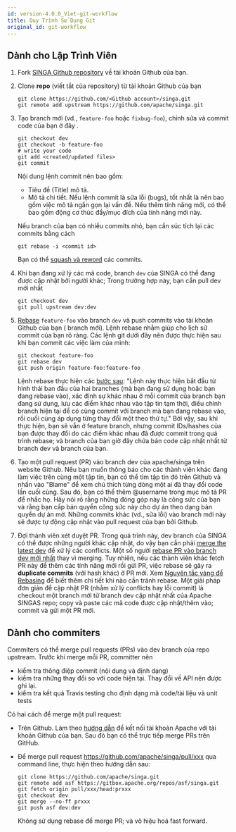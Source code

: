```yaml
---
id: version-4.0.0_Viet-git-workflow
title: Quy Trình Sử Dụng Git
original_id: git-workflow
---
```


<!--- Licensed to the Apache Software Foundation (ASF) under one or more contributor license agreements.  See the NOTICE file distributed with this work for additional information regarding copyright ownership.  The ASF licenses this file to you under the Apache License, Version 2.0 (the "License"); you may not use this file except in compliance with the License.  You may obtain a copy of the License at http://www.apache.org/licenses/LICENSE-2.0 Unless required by applicable law or agreed to in writing, software distributed under the License is distributed on an "AS IS" BASIS, WITHOUT WARRANTIES OR CONDITIONS OF ANY KIND, either express or implied.  See the License for the specific language governing permissions and limitations under the License.  -->

## Dành cho Lập Trình Viên

1. Fork [SINGA Github repository](https://github.com/apache/singa) về tài khoản
   Github của bạn.

2. Clone **repo** (viết tắt của repository) từ tài khoản Github của bạn

   ```shell
   git clone https://github.com/<Github account>/singa.git
   git remote add upstream https://github.com/apache/singa.git
   ```

3. Tạo branch mới (vd., `feature-foo` hoặc `fixbug-foo`), chỉnh sửa và commit
   code của bạn ở đây .

   ```shell
   git checkout dev
   git checkout -b feature-foo
   # write your code
   git add <created/updated files>
   git commit
   ```

   Nội dung lệnh commit nên bao gồm:

   - Tiêu đề (Title) mô tả.
   - Mô tả chi tiết. Nếu lệnh commit là sửa lỗi (bugs), tốt nhất là nên bao gồm
     việc mô tả ngắn gọn lại vấn đề. Nếu thêm tính năng mới, có thể bao gồm động
     cơ thúc đẩy/mục đích của tính năng mới này.

   Nếu branch của bạn có nhiều commits nhỏ, bạn cần súc tích lại các commits
   bằng cách

   ```shell
   git rebase -i <commit id>
   ```

   Bạn có thể
   [squash và reword](https://help.github.com/en/articles/about-git-rebase) các
   commits.

4. Khi bạn đang xử lý các mã code, branch `dev` của SINGA có thể đang được cập
   nhật bởi người khác; Trong trường hợp này, bạn cần pull dev mới nhất

   ```shell
   git checkout dev
   git pull upstream dev:dev
   ```

5. [Rebase](https://git-scm.com/book/en/v2/Git-Branching-Rebasing) `feature-foo`
   vào branch `dev` và push commits vào tài khoản Github của bạn ( branch mới).
   Lệnh rebase nhằm giúp cho lịch sử commit của bạn rõ ràng. Các lệnh git dưới
   đây nên được thực hiện sau khi bạn commit các việc làm của mình:

   ```shell
   git checkout feature-foo
   git rebase dev
   git push origin feature-foo:feature-foo
   ```

   Lệnh rebase thực hiện các
   [bước sau](https://git-scm.com/book/en/v2/Git-Branching-Rebasing): "Lệnh này
   thực hiện bắt đầu từ hình thái ban đầu của hai branches (mà bạn đang sử dụng
   hoặc bạn đang rebase vào), xác định sự khác nhau ở mỗi commit của branch bạn
   đang sử dụng, lưu các điểm khác nhau vào tập tin tạm thời, điều chỉnh branch
   hiện tại để có cùng commit với branch mà bạn đang rebase vào, rồi cuối cùng
   áp dụng từng thay đổi một theo thứ tự." Bởi vậy, sau khi thực hiện, bạn sẽ
   vẫn ở feature branch, nhưng commit IDs/hashes của bạn được thay đổi do các
   điểm khác nhau đã được commit trong quá trình rebase; và branch của bạn giờ
   đây chứa bản code cập nhật nhất từ branch dev và branch của bạn.

6. Tạo một pull request (PR) vào branch dev của apache/singa trên website
   Github. Nếu bạn muốn thông báo cho các thành viên khác đang làm việc trên
   cùng một tập tin, bạn có thể tìm tập tin đó trên Github và nhấn vào "Blame"
   để xem chú thích từng dòng một ai đã thay đổi code lần cuối cùng. Sau đó, bạn
   có thể thêm @username trong mục mô tả PR để nhắc họ. Hãy nói rõ rằng những
   đóng góp này là công sức của bạn và rằng bạn cấp bản quyền công sức này cho
   dự án theo dạng bản quyền dự án mở. Những commits khác (vd., sửa lỗi) vào
   branch mới này sẽ được tự động cập nhật vào pull request của bạn bởi Github.

7. Đợi thành viên xét duyệt PR. Trong quá trình này, dev branch của SINGA có thể
   được những người khác cập nhật, do vậy bạn cần phải
   [merge the latest dev](https://docs.fast.ai/dev/git.html#how-to-keep-your-feature-branch-up-to-date)
   để xử lý các conflicts. Một số người
   [rebase PR vào branch dev mới nhất](https://github.com/edx/edx-platform/wiki/How-to-Rebase-a-Pull-Request)
   thay vì merging. Tuy nhiên, nếu các thành viên khác fetch PR này để thêm các
   tính năng mới rồi gửi PR, việc rebase sẽ gây ra **duplicate commits** (với
   hash khác) ở PR mới. Xem
   [Nguyên tắc vàng để Rebasing](https://www.atlassian.com/git/tutorials/merging-vs-rebasing)
   để biết thêm chi tiết khi nào cần tránh rebase. Một giải pháp đơn giản để cập
   nhật PR (nhằm xử lý conflicts hay lỗi commit) là checkout một branch mới từ
   branch dev cập nhật nhất của Apache SINGAS repo; copy và paste các mã code
   được cập nhật/thêm vào; commit và gửi một PR mới.

## Dành cho commiters

Commiters có thể merge pull requests (PRs) vào dev branch của repo upstream.
Trước khi merge mỗi PR, committer nên

- kiểm tra thông điệp commit (nội dung và định dạng)
- kiểm tra những thay đổi so với code hiện tại. Thay đổi về API nên được ghi
  lại.
- kiểm tra kết quả Travis testing cho định dạng mã code/tài liệu và unit tests

Có hai cách để merge một pull request:

- Trên Github. Làm theo [hướng dẫn](https://gitbox.apache.org/setup/) để kết nối
  tài khoản Apache với tài khoản Github của bạn. Sau đó bạn có thể trực tiếp
  merge PRs trên GitHub.
- Để merge pull request https://github.com/apache/singa/pull/xxx qua command
  line, thực hiện theo hướng dẫn sau:

  ```shell
  git clone https://github.com/apache/singa.git
  git remote add asf https://gitbox.apache.org/repos/asf/singa.git
  git fetch origin pull/xxx/head:prxxx
  git checkout dev
  git merge --no-ff prxxx
  git push asf dev:dev
  ```

  Không sử dụng rebase để merge PR; và vô hiệu hoá fast forward.
